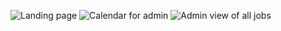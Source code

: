 ![Landing page](https://github.com/jong86/cleaning-service-frontendweb/blob/master/docs/image1.jpg)
![Calendar for admin](https://github.com/jong86/cleaning-service-frontendweb/blob/master/docs/admin_calendar.jpg)
![Admin view of all jobs](https://github.com/jong86/cleaning-service-frontendweb/blob/master/docs/admin_jobslist.jpg)

